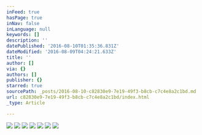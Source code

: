 ```yaml
---
inFeed: true
hasPage: true
inNav: false
inLanguage: null
keywords: []
description: ''
datePublished: '2016-08-10T01:35:36.831Z'
dateModified: '2016-08-09T04:24:21.633Z'
title: ''
author: []
via: {}
authors: []
publisher: {}
starred: true
sourcePath: _posts/2016-08-10-c82830e9-7e19-49f3-b8cb-c7c4e8a2c1bd.md
url: c82830e9-7e19-49f3-b8cb-c7c4e8a2c1bd/index.html
_type: Article

---
```

![](https://the-grid-user-content.s3-us-west-2.amazonaws.com/752204a4-d075-43ca-88d1-a3889c968fb0.jpg)
![](https://the-grid-user-content.s3-us-west-2.amazonaws.com/2b15e4f2-326a-4e6b-9ac4-32a18986aa7c.jpg)
![](https://the-grid-user-content.s3-us-west-2.amazonaws.com/6bdda414-6375-424a-bf52-ef1343b84ecb.jpg)
![](https://the-grid-user-content.s3-us-west-2.amazonaws.com/a04ac6d1-c68d-460d-a771-5caa3401303f.jpg)
![](https://the-grid-user-content.s3-us-west-2.amazonaws.com/d35742bc-127e-456e-b2d4-b0050a7c1bc9.jpg)
![](https://the-grid-user-content.s3-us-west-2.amazonaws.com/c8d3a39a-f907-4bf2-aa5a-49ab1c0caf50.jpg)
![](https://the-grid-user-content.s3-us-west-2.amazonaws.com/d3323761-68d6-4ae9-b00a-832ed1360080.jpg)